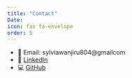 ```yaml
---
title: "Contact"
Date:
icon: fas fa-envelope
order: 5
---
```


- 📧 Email: sylviawanjiru804@gmailcom 
- 💼 [LinkedIn](https://www.linkedin.com/in/sylvia-wanjiru-986b71255/)  
- 💻 [GitHub](https://github.com/sylviawahome)
